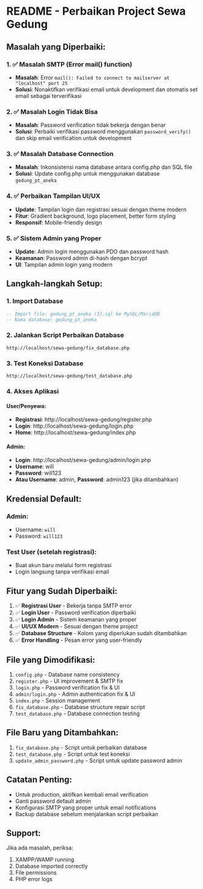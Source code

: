 # README - Perbaikan Project Sewa Gedung

## Masalah yang Diperbaiki:

### 1. ✅ Masalah SMTP (Error mail() function)
- **Masalah**: Error `mail(): Failed to connect to mailserver at "localhost" port 25`
- **Solusi**: Nonaktifkan verifikasi email untuk development dan otomatis set email sebagai terverifikasi

### 2. ✅ Masalah Login Tidak Bisa
- **Masalah**: Password verification tidak bekerja dengan benar
- **Solusi**: Perbaiki verifikasi password menggunakan `password_verify()` dan skip email verification untuk development

### 3. ✅ Masalah Database Connection
- **Masalah**: Inkonsistensi nama database antara config.php dan SQL file
- **Solusi**: Update config.php untuk menggunakan database `gedung_pt_aneka`

### 4. ✅ Perbaikan Tampilan UI/UX
- **Update**: Tampilan login dan registrasi sesuai dengan theme modern
- **Fitur**: Gradient background, logo placement, better form styling
- **Responsif**: Mobile-friendly design

### 5. ✅ Sistem Admin yang Proper
- **Update**: Admin login menggunakan PDO dan password hash
- **Keamanan**: Password admin di-hash dengan bcrypt
- **UI**: Tampilan admin login yang modern

## Langkah-langkah Setup:

### 1. Import Database
```sql
-- Import file: gedung_pt_aneka (3).sql ke MySQL/MariaDB
-- Nama database: gedung_pt_aneka
```

### 2. Jalankan Script Perbaikan Database
```
http://localhost/sewa-gedung/fix_database.php
```

### 3. Test Koneksi Database
```
http://localhost/sewa-gedung/test_database.php
```

### 4. Akses Aplikasi

#### User/Penyewa:
- **Registrasi**: http://localhost/sewa-gedung/register.php
- **Login**: http://localhost/sewa-gedung/login.php
- **Home**: http://localhost/sewa-gedung/index.php

#### Admin:
- **Login**: http://localhost/sewa-gedung/admin/login.php
- **Username**: will
- **Password**: will123
- **Atau Username**: admin, **Password**: admin123 (jika ditambahkan)

## Kredensial Default:

### Admin:
- Username: `will`
- Password: `will123`

### Test User (setelah registrasi):
- Buat akun baru melalui form registrasi
- Login langsung tanpa verifikasi email

## Fitur yang Sudah Diperbaiki:

1. ✅ **Registrasi User** - Bekerja tanpa SMTP error
2. ✅ **Login User** - Password verification diperbaiki
3. ✅ **Login Admin** - Sistem keamanan yang proper
4. ✅ **UI/UX Modern** - Sesuai dengan theme project
5. ✅ **Database Structure** - Kolom yang diperlukan sudah ditambahkan
6. ✅ **Error Handling** - Pesan error yang user-friendly

## File yang Dimodifikasi:

1. `config.php` - Database name consistency
2. `register.php` - UI improvement & SMTP fix
3. `login.php` - Password verification fix & UI
4. `admin/login.php` - Admin authentication fix & UI
5. `index.php` - Session management
6. `fix_database.php` - Database structure repair script
7. `test_database.php` - Database connection testing

## File Baru yang Ditambahkan:

1. `fix_database.php` - Script untuk perbaikan database
2. `test_database.php` - Script untuk test koneksi
3. `update_admin_password.php` - Script untuk update password admin

## Catatan Penting:

- Untuk production, aktifkan kembali email verification
- Ganti password default admin
- Konfigurasi SMTP yang proper untuk email notifications
- Backup database sebelum menjalankan script perbaikan

## Support:

Jika ada masalah, periksa:
1. XAMPP/WAMP running
2. Database imported correctly
3. File permissions
4. PHP error logs
